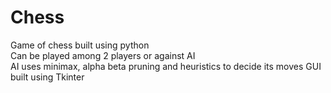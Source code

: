 Chess
=====

Game of chess built using python  
Can be played among 2 players or against AI  
AI uses minimax, alpha beta pruning and heuristics to decide its moves
GUI built using Tkinter
